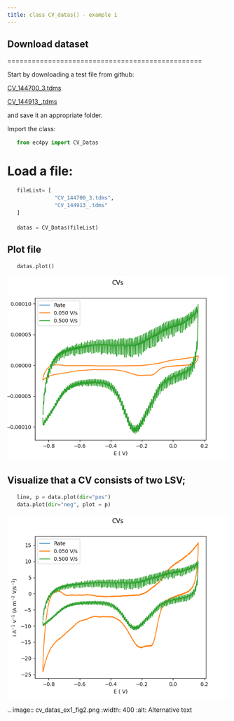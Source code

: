 ```yaml
---
title: class CV_datas() - example 1
---
```



## Download dataset
================================================


Start by downloading a test file from github:

[CV_144700_3.tdms](https://github.com/Guswib/EC4py/blob/0ac6f225816d6583b3aa6b8c62fd8a19de10dc17/test_data/CV/CV_144700_%203.tdms)

[CV_144913_.tdms](https://github.com/Guswib/EC4py/blob/0ac6f225816d6583b3aa6b8c62fd8a19de10dc17/test_data/CV/CV_144913_%203.tdms.tdms)

and save it an appropriate folder.

Import the class:

```python
   from ec4py import CV_Datas
```
# Load a file:



```python
   fileList= [
               "CV_144700_3.tdms",
               "CV_144913_.tdms"
   ]

   datas = CV_Datas(fileList)
```



## Plot file

```python
   datas.plot()
```
![Plot of CV](./cv_datas_ex1_fig1.png)


## Visualize that a CV consists of two LSV;

```python
   line, p = data.plot(dir="pos")
   data.plot(dir="neg", plot = p)
```
![Plot of CV](./cv_datas_ex1_fig2.png)

.. image:: cv_datas_ex1_fig2.png
  :width: 400
  :alt: Alternative text
